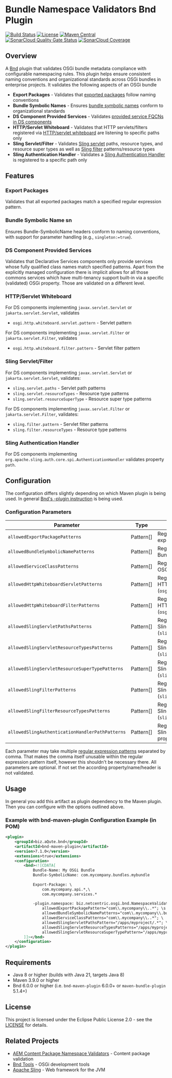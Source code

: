# Bundle Namespace Validators Bnd Plugin

[![Build Status](https://img.shields.io/github/actions/workflow/status/Netcentric/bundle-namespace-validators/maven.yml?branch=main)](https://github.com/Netcentric/bundle-namespace-validators/actions)
[![License](https://img.shields.io/badge/License-EPL%202.0-red.svg)](https://opensource.org/licenses/EPL-2.0)
[![Maven Central](https://img.shields.io/maven-central/v/biz.netcentric.osgi.bnd/bundle-namespace-validators)](https://central.sonatype.com/artifact/biz.netcentric.osgi.bnd/bundle-namespace-validators)
[![SonarCloud Quality Gate Status](https://sonarcloud.io/api/project_badges/measure?project=Netcentric_bundle-namespace-validators&metric=alert_status)](https://sonarcloud.io/summary/new_code?id=Netcentric_bundle-namespace-validators)
[![SonarCloud Coverage](https://sonarcloud.io/api/project_badges/measure?project=Netcentric_bundle-namespace-validators&metric=coverage)](https://sonarcloud.io/summary/new_code?id=Netcentric_bundle-namespace-validators)


## Overview

A [Bnd](https://bnd.bndtools.org/) plugin that validates OSGi bundle metadata compliance with configurable namespacing rules. This plugin helps ensure consistent naming conventions and organizational standards across OSGi bundles in enterprise projects. It validates the following aspects of an OSGi bundle

- **Export Packages** - Validates that [exported packages](https://docs.osgi.org/specification/osgi.core/8.0.0/framework.module.html#framework.module.exportpackage) follow naming conventions
- **Bundle Symbolic Names** - Ensures [bundle symbolic names](https://docs.osgi.org/specification/osgi.core/8.0.0/framework.module.html#framework.module.bsn) conform to organizational standards
- **DS Component Provided Services** - Validates [provided service FQCNs in DS components](https://docs.osgi.org/specification/osgi.cmpn/8.1.0/service.component.html#service.component-service.element)
- **HTTP/Servlet Whiteboard** - Validates that HTTP servlets/filters registered via [HTTP/servlet whiteboard](https://docs.osgi.org/specification/osgi.cmpn/8.1.0/service.servlet.html) are listening to specific paths only
- **Sling Servlet/Filter** - Validates [Sling servlet](https://sling.apache.org/documentation/the-sling-engine/servlets.html) paths, resource types, and resource super types as well as [Sling filter](https://sling.apache.org/documentation/the-sling-engine/filters.html) patterns/resource types
- **Sling Authentication Handler** - Validates a [Sling Authentication Handler](https://sling.apache.org/documentation/the-sling-engine/authentication/authentication-authenticationhandler.html) is registered to a specific path only

## Features

### Export Packages
Validates that all exported packages match a specified regular expression pattern.

### Bundle Symbolic Name sn
Ensures Bundle-SymbolicName headers conform to naming conventions, with support for parameter handling (e.g., `singleton:=true`).

### DS Component Provided Services
Validates that Declarative Services components only provide services whose fully qualified class names match specified patterns.
Apart from the explicitly managed configuration there is implicit allows for all those commons services which have multi-tenancy support built-in via a specific (validated) OSGi property. Those
are validated on a different level.

### HTTP/Servlet Whiteboard
For DS components implementing `javax.servlet.Servlet` or `jakarta.servlet.Servlet`, validates

- `osgi.http.whiteboard.servlet.pattern` - Servlet pattern


For DS components implementing `javax.servlet.Filter` or `jakarta.servlet.Filter`, validates

- `osgi.http.whiteboard.filter.pattern` - Servlet filter pattern

### Sling Servlet/Filter
For DS components implementing `javax.servlet.Servlet` or `jakarta.servlet.Servlet`, validates:
- `sling.servlet.paths` - Servlet path patterns
- `sling.servlet.resourceTypes` - Resource type patterns  
- `sling.servlet.resourceSuperType` - Resource super type patterns

For DS components implementing `javax.servlet.Filter` or `jakarta.servlet.Filter`, validates:
- `sling.filter.pattern` - Servlet filter patterns
- `sling.filter.resourceTypes` - Resource type patterns  

### Sling Authentication Handler
For DS components implementing `org.apache.sling.auth.core.spi.AuthenticationHandler` validates property `path`.

## Configuration

The configuration differs slightly depending on which Maven plugin is being used.
In general [Bnd's -plugin instruction](https://bnd.bndtools.org/instructions/plugin.html) is being used.

### Configuration Parameters

Parameter | Type | Description 
----------|------|-------------
`allowedExportPackagePatterns` | Pattern[] | Regular expression(s) for validating exported package names
`allowedBundleSymbolicNamePatterns` | Pattern[] | Regular expression(s) for validating Bundle-SymbolicName header
`allowedServiceClassPatterns` | Pattern[] | Regular expression(s) for validating OSGi service interface FQCNs
`allowedHttpWhiteboardServletPatterns` | Pattern[] | Regular expression(s) for validating HTTP Whiteboard servlet patterns (`osgi.http.whiteboard.servlet.pattern`)
`allowedHttpWhiteboardFilterPatterns` | Pattern[] | Regular expression(s) for validating HTTP Whiteboard filter patterns (`osgi.http.whiteboard.filter.pattern`)
`allowedSlingServletPathsPatterns` | Pattern[] | Regular expression(s) for validating Sling servlet paths (`sling.servlet.paths`)
`allowedSlingServletResourceTypesPatterns` | Pattern[] | Regular expression(s) for validating Sling servlet resource types (`sling.servlet.resourceTypes`)
`allowedSlingServletResourceSuperTypePatterns` | Pattern[] | Regular expression(s) for validating Sling servlet resource super types (`sling.servlet.resourceSuperType`)
`allowedSlingFilterPatterns` | Pattern[] | Regular expression(s) for validating Sling filter patterns (`sling.filter.pattern`)
`allowedSlingFilterResourceTypesPatterns` | Pattern[] | Regular expression(s) for validating Sling filter resource types (`sling.filter.resourceTypes`)
`allowedSlingAuthenticationHandlerPathPatterns` | Pattern[] | Regular expression(s) for validating Sling Authentication Handler's path property (`path`)

Each parameter may take multiple [regular expression patterns](https://docs.oracle.com/javase/8/docs/api/java/util/regex/Pattern.html) separated by comma. That makes the comma itself unusable within the regular expression pattern itself, however this shouldn't be necessary there.
All parameters are optional. If not set the according property/name/header is not validated.

## Usage

In general you add this artifact as plugin dependency to the Maven plugin. Then you can configure with the options outlined above.

### Example with bnd-maven-plugin Configuration Example (in POM)

```xml
<plugin>
    <groupId>biz.aQute.bnd</groupId>
    <artifactId>bnd-maven-plugin</artifactId>
    <version>7.1.0</version>
    <extensions>true</extensions>
    <configuration>
        <bnd><![CDATA[
            Bundle-Name: My OSGi Bundle
            Bundle-SymbolicName: com.mycompany.bundles.mybundle
            
            Export-Package: \
                com.mycompany.api.*,\
                com.mycompany.services.*
            
            -plugin.namespace: biz.netcentric.osgi.bnd.NamespaceValidatorsPlugin; \
                allowedExportPackagePattern="com\\.mycompany\\..*"; \s
                allowedBundleSymbolicNamePatterns="com\\.mycompany\\.bundles\\..*"; \
                allowedServiceClassPatterns="com\\.mycompany\\..*"; \
                allowedSlingServletPathsPattern="/apps/myproject/.*"; \
                allowedSlingServletResourceTypesPatterns="/apps/myproject/.*"; \
                allowedSlingServletResourceSuperTypePattern="/apps/myproject/.*";
        ]]></bnd>
    </configuration>
</plugin>
```

## Requirements

- Java 8 or higher (builds with Java 21, targets Java 8)
- Maven 3.9.0 or higher
- Bnd 6.0.0 or higher (i.e. `bnd-maven-plugin` 6.0.0+ or `maven-bundle-plugin` 5.1.4+)

## License

This project is licensed under the Eclipse Public License 2.0 - see the [LICENSE](https://www.eclipse.org/legal/epl-2.0/) for details.

## Related Projects

- [AEM Content Package Namespace Validators](https://github.com/Netcentric/aem-content-package-namespace-validators) - Content package validation
- [Bnd Tools](https://bnd.bndtools.org/) - OSGi development tools
- [Apache Sling](https://sling.apache.org/) - Web framework for the JVM